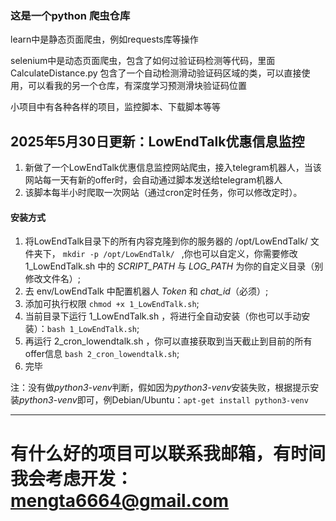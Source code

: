 ### 这是一个python 爬虫仓库
learn中是静态页面爬虫，例如requests库等操作

selenium中是动态页面爬虫，包含了如何过验证码检测等代码，里面 CalculateDistance.py 包含了一个自动检测滑动验证码区域的类，可以直接使用，可以看我的另一个仓库，有深度学习预测滑块验证码位置

小项目中有各种各样的项目，监控脚本、下载脚本等等

##

## 2025年5月30日更新：LowEndTalk优惠信息监控
1. 新做了一个LowEndTalk优惠信息监控网站爬虫，接入telegram机器人，当该网站每一天有新的offer时，会自动通过脚本发送给telegram机器人
2. 该脚本每半小时爬取一次网站（通过cron定时任务，你可以修改定时）。 
#### 安装方式
1. 将LowEndTalk目录下的所有内容克隆到你的服务器的 /opt/LowEndTalk/ 文件夹下，
```mkdir -p /opt/LowEndTalk/ ```
,你也可以自定义，你需要修改 1_LowEndTalk.sh 中的 *SCRIPT_PATH* 与 *LOG_PATH* 为你的自定义目录（别修改文件名）;
2. 去 env/LowEndTalk 中配置机器人 *Token* 和 *chat_id*（必须）;
3. 添加可执行权限 ``` chmod +x 1_LowEndTalk.sh ```;
4. 当前目录下运行 1_LowEndTalk.sh ，将进行全自动安装（你也可以手动安装）：```bash 1_LowEndTalk.sh```;
3. 再运行 2_cron_lowendtalk.sh ，你可以直接获取到当天截止到目前的所有offer信息 ```bash 2_cron_lowendtalk.sh```;
4. 完毕

注：没有做*python3-venv*判断，假如因为*python3-venv*安装失败，根据提示安装*python3-venv*即可，例Debian/Ubuntu：```apt-get install python3-venv```

---

# 有什么好的项目可以联系我邮箱，有时间我会考虑开发：mengta6664@gmail.com

